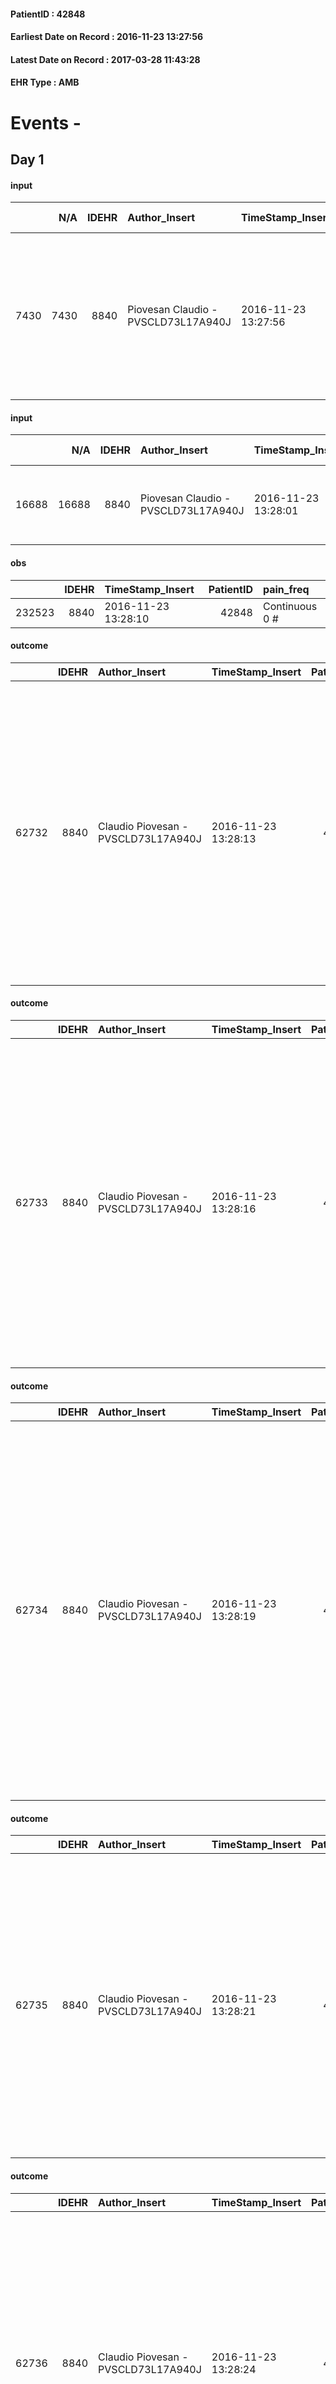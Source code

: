 
#### PatientID : 42848
#### Earliest Date on Record : 2016-11-23 13:27:56
#### Latest Date on Record : 2017-03-28 11:43:28
#### EHR Type : AMB

# Events - 

## Day 1

#### input
|      |    N/A |   IDEHR | Author_Insert                       | TimeStamp_Insert    |   IDAccess | EHRType   |   PatientID |   IDDigitalSignDocument | persone_vicine   |   Unnamed: 0_y |   IDANAMNESI_MED |   Non_Rilevabile_y | Note_Non_Rilevabile_y   | opt_consapevolezza                                      | diagnosis                                                                                                                         |
|-----:|-------:|--------:|:------------------------------------|:--------------------|-----------:|:----------|------------:|------------------------:|:-----------------|---------------:|-----------------:|-------------------:|:------------------------|:--------------------------------------------------------|:----------------------------------------------------------------------------------------------------------------------------------|
| 7430 |   7430 |    8840 | Piovesan Claudio - PVSCLD73L17A940J | 2016-11-23 13:27:56 |      54522 | AMB       |       42848 |                  561169 | N/A              |           9049 |             5482 |                  0 | NR                      | Awareness of diagnosis and prognosis overestimation # 3 | aa 74, neoplasia polmonare operata (4/2015), recidivata a livello polmonare destro (10/2015), trattata con radioterapia (1/2016). |

#### input
|       |    N/A |   IDEHR | Author_Insert                       | TimeStamp_Insert    |   IDAccess | EHRType   |   PatientID |   IDDigitalSignDocument | persone_vicine   |   Unnamed: 0_y.1 |   IDDIAGNOSI_ICD |   Non_Rilevabile_y.1 | Note_Non_Rilevabile_y.1   | I_ICD                                                               | II_ICD                                           | III_ICD                                                                            | IV_ICD                                                     | V_ICD                                       | VI_ICD               | I_Anno   | II_Anno   | III_Anno   | I_Mese   |
|------:|-------:|--------:|:------------------------------------|:--------------------|-----------:|:----------|------------:|------------------------:|:-----------------|-----------------:|-----------------:|---------------------:|:--------------------------|:--------------------------------------------------------------------|:-------------------------------------------------|:-----------------------------------------------------------------------------------|:-----------------------------------------------------------|:--------------------------------------------|:---------------------|:---------|:----------|:-----------|:---------|
| 16688 |  16688 |    8840 | Piovesan Claudio - PVSCLD73L17A940J | 2016-11-23 13:28:01 |      54522 | AMB       |       42848 |                  561170 | N/A              |             2249 |             2249 |                    0 | NR                        | 1628 - Tumori maligni di altre parti dei bronchi o dei polmoni#2068 | 1970 - Tumori maligni secondari del polmone#2148 | 1961 - Tumori maligni secondari e non specificati dei linfonodi intratoracici#2141 | 4414 - Aneurisma addominale senza menzione di rottura#3658 | 4011 - Ipertensione essenziale benigna#2333 | 7863 - Emottisi#2737 | 2015#55  | 2015#55   | 2016#56    | 04#04    |

#### obs
|        |   IDEHR | TimeStamp_Insert    |   PatientID | pain_freq      |
|-------:|--------:|:--------------------|------------:|:---------------|
| 232523 |    8840 | 2016-11-23 13:28:10 |       42848 | Continuous 0 # |

#### outcome
|       |   IDEHR | Author_Insert                       | TimeStamp_Insert    |   PatientID |   IDDigitalSignDocument |   IDPAI_VIDAS | opt_problem                                                |   opt_problem_num | opt_obiettivo                                                                                                                                                                                      |   opt_obiettivo_num | ds_note         |   opt_stato_problema_num | opt_interventi                                                                                                                                                                                                                                                                                                         |   opt_interventi_num |
|------:|--------:|:------------------------------------|:--------------------|------------:|------------------------:|--------------:|:-----------------------------------------------------------|------------------:|:---------------------------------------------------------------------------------------------------------------------------------------------------------------------------------------------------|--------------------:|:----------------|-------------------------:|:-----------------------------------------------------------------------------------------------------------------------------------------------------------------------------------------------------------------------------------------------------------------------------------------------------------------------|---------------------:|
| 62732 |    8840 | Claudio Piovesan - PVSCLD73L17A940J | 2016-11-23 13:28:13 |       42848 |                  561173 |         64879 | Impaired mobility † / limitation of physical movement # 27 |                 1 | The patient utilizzer√ † ¬ † aids designed to increase the mobilit√ † ¬ † ¬ † ¬ß by establishing priorit√ attivit√ † for † ¬ † daily and reaching the awareness of the limits of his own body # 48 |                   4 | and request oss |                        3 | PAI Implementation - Encourage the patient in setting priorit√ † ¬ † ¬ † attivit√ for daily † # 340; Aids - Request supply of articulated bed with sides # 347; Aids - Request supply of bedsore air mattress and compressor # 348 ; aids - Request supply handle bed # 349; aids - Request supply of convenient # 355 |                    4 |

#### outcome
|       |   IDEHR | Author_Insert                       | TimeStamp_Insert    |   PatientID |   IDDigitalSignDocument |   IDPAI_VIDAS | opt_problem               |   opt_problem_num | opt_obiettivo                                                                                         |   opt_obiettivo_num | opt_stato_problema   |   opt_stato_problema_num | opt_interventi                                                                                                                                                                                                                                                                                                         |   opt_interventi_num |
|------:|--------:|:------------------------------------|:--------------------|------------:|------------------------:|--------------:|:--------------------------|------------------:|:------------------------------------------------------------------------------------------------------|--------------------:|:---------------------|-------------------------:|:-----------------------------------------------------------------------------------------------------------------------------------------------------------------------------------------------------------------------------------------------------------------------------------------------------------------------|---------------------:|
| 62733 |    8840 | Claudio Piovesan - PVSCLD73L17A940J | 2016-11-23 13:28:16 |       42848 |                  561174 |         64880 | Altered sleep / wake # 31 |                 4 | The patient report † † he slept satisfactorily in terms of quality ¬ † both in terms of quantity # 62 |                   4 | Open Problem # 1     |                        1 | PAI Implementation - therapeutic upgrading # 519; PAI Implementation - properly administer the drugs as prescription # 520; PAI Implementation - To evaluate the efficacy of drug delivery # 521; Counseling - Share with caregiver therapeutic path # 523; Counseling - Share with the patient therapeutic path # 522 |                    4 |

#### outcome
|       |   IDEHR | Author_Insert                       | TimeStamp_Insert    |   PatientID |   IDDigitalSignDocument |   IDPAI_VIDAS | opt_problem                        |   opt_problem_num | opt_obiettivo                                                                                                                         |   opt_obiettivo_num | opt_stato_problema   |   opt_stato_problema_num | opt_interventi                                                                                                                                                                                                                                                                                                                                                |   opt_interventi_num |
|------:|--------:|:------------------------------------|:--------------------|------------:|------------------------:|--------------:|:-----------------------------------|------------------:|:--------------------------------------------------------------------------------------------------------------------------------------|--------------------:|:---------------------|-------------------------:|:--------------------------------------------------------------------------------------------------------------------------------------------------------------------------------------------------------------------------------------------------------------------------------------------------------------------------------------------------------------|---------------------:|
| 62734 |    8840 | Claudio Piovesan - PVSCLD73L17A940J | 2016-11-23 13:28:19 |       42848 |                  561175 |         64881 | Alteration of the oral mucosa # 32 |                 4 | The clinical picture (subjective and / or objective) of the patient will improve (eg xerostomia, mycosis, mucositis, hemorrhage) # 63 |                   4 | Open Problem # 1     |                        1 | Educational - Educate the caregiver / patient to the recognition / treatment of symptom # 536; Implementation of the PAI - Apply lubricating products for the lips and mucous membranes # 530; Implementation of the PAI - Administer the drugs correctly as prescribed # 532; Implementation of the PAI - Evaluate the efficacy of drug administration # 533 |                    4 |

#### outcome
|       |   IDEHR | Author_Insert                       | TimeStamp_Insert    |   PatientID |   IDDigitalSignDocument |   IDPAI_VIDAS | opt_problem                                                |   opt_problem_num | opt_obiettivo                                                                                                                                                                                      |   opt_obiettivo_num | ds_note           | opt_stato_problema   |   opt_stato_problema_num | opt_interventi                                                                                                                                                                                                                                                                                                         |   opt_interventi_num |
|------:|--------:|:------------------------------------|:--------------------|------------:|------------------------:|--------------:|:-----------------------------------------------------------|------------------:|:---------------------------------------------------------------------------------------------------------------------------------------------------------------------------------------------------|--------------------:|:------------------|:---------------------|-------------------------:|:-----------------------------------------------------------------------------------------------------------------------------------------------------------------------------------------------------------------------------------------------------------------------------------------------------------------------|---------------------:|
| 62735 |    8840 | Claudio Piovesan - PVSCLD73L17A940J | 2016-11-23 13:28:21 |       42848 |                  561176 |         64882 | Impaired mobility † / limitation of physical movement # 27 |                 1 | The patient utilizzer√ † ¬ † aids designed to increase the mobilit√ † ¬ † ¬ † ¬ß by establishing priorit√ attivit√ † for † ¬ † daily and reaching the awareness of the limits of his own body # 48 |                   4 | and requested oss | Open Problem # 1     |                        1 | PAI Implementation - Encourage the patient in setting priorit√ † ¬ † ¬ † attivit√ for daily † # 340; Aids - Request supply of articulated bed with sides # 347; Aids - Request supply of bedsore air mattress and compressor # 348 ; aids - Request supply handle bed # 349; aids - Request supply of convenient # 355 |                    4 |

#### outcome
|       |   IDEHR | Author_Insert                       | TimeStamp_Insert    |   PatientID |   IDDigitalSignDocument |   IDPAI_VIDAS | opt_problem                                                            |   opt_problem_num | opt_obiettivo                                               |   opt_obiettivo_num | opt_stato_problema   |   opt_stato_problema_num | opt_interventi                                                                                                                                                                                                                                                                         |   opt_interventi_num |
|------:|--------:|:------------------------------------|:--------------------|------------:|------------------------:|--------------:|:-----------------------------------------------------------------------|------------------:|:------------------------------------------------------------|--------------------:|:---------------------|-------------------------:|:---------------------------------------------------------------------------------------------------------------------------------------------------------------------------------------------------------------------------------------------------------------------------------------|---------------------:|
| 62736 |    8840 | Claudio Piovesan - PVSCLD73L17A940J | 2016-11-23 13:28:24 |       42848 |                  561177 |         64883 | Alteration of comfort associated with chronic pain and / or acute # 29 |                 2 | The patient riferir√ † ¬ † a satisfactory pain control # 56 |                   1 | Open Problem # 1     |                        1 | Implementation PAI - Administer drugs correctly according to prescription # 442; Implementation of PAI - Evaluate the effectiveness of drug administration # 443; Implementation of PAI - Therapeutic adjustment # 441; Counseling - Share with the patient the therapeutic path # 444 |                    2 |

#### care
|       |   IDEHR | Author_Insert                       | TimeStamp_Insert    |   IDAccess | EHRType   |   PatientID |   IDTERAPIE_OUTPAT_VIDAS | ds_dose   | opt_via_di_somm   | ds_ora   | dt_data_inizio      |   opt_pregressa |   opt_somm_terapia |   opt_estemporanea |   opt_termina |   opt_somm_in_pompa | opt_farmaco                          |
|------:|--------:|:------------------------------------|:--------------------|-----------:|:----------|------------:|-------------------------:|:----------|:------------------|:---------|:--------------------|----------------:|-------------------:|-------------------:|--------------:|--------------------:|:-------------------------------------|
| 67171 |    8840 | claudio piovesan - pvscld73l17a940j | 2016-11-23 13:28:27 |      54522 | amb       |       42848 |                    44788 | 1 tablet  | oral # 0 = 0      | 20 # 20  | 2016-11-23 00:00:00 |               0 |                  0 |                  0 |             0 |                   0 | pregabalin (lyrica 25 mg cps) # 1771 |

#### care
|       |   IDEHR | Author_Insert                       | TimeStamp_Insert    |   IDAccess | EHRType   |   PatientID |   IDTERAPIE_OUTPAT_VIDAS | ds_altro_farmaco     | ds_dose   | opt_via_di_somm   | ds_ora   | dt_data_inizio      | ds_note_y                                     |   opt_pregressa |   opt_somm_terapia |   opt_estemporanea |   opt_termina |   opt_somm_in_pompa | opt_farmaco              |
|------:|--------:|:------------------------------------|:--------------------|-----------:|:----------|------------:|-------------------------:|:---------------------|:----------|:------------------|:---------|:--------------------|:----------------------------------------------|----------------:|-------------------:|-------------------:|--------------:|--------------------:|:-------------------------|
| 67172 |    8840 | claudio piovesan - pvscld73l17a940j | 2016-11-23 13:28:30 |      54522 | amb       |       42848 |                    44789 | delaket 15 mg tablet | 1 tablet  | oral # 0 = 0      | 08 # 8   | 2016-11-23 00:00:00 | only if the pressure √® exceeding 140/80 mmhg |               0 |                  0 |                  0 |             0 |                   0 | other (see notes) # 2004 |

#### care
|       |   IDEHR | Author_Insert                       | TimeStamp_Insert    |   IDAccess | EHRType   |   PatientID |   IDTERAPIE_OUTPAT_VIDAS | ds_dose                  | opt_via_di_somm     | ds_ora   | dt_data_inizio      |   opt_pregressa |   opt_somm_terapia |   opt_estemporanea |   opt_termina |   opt_somm_in_pompa | opt_farmaco                                   |
|------:|--------:|:------------------------------------|:--------------------|-----------:|:----------|------------:|-------------------------:|:-------------------------|:--------------------|:---------|:--------------------|----------------:|-------------------:|-------------------:|--------------:|--------------------:|:----------------------------------------------|
| 67173 |    8840 | claudio piovesan - pvscld73l17a940j | 2016-11-23 13:28:33 |      54522 | amb       |       42848 |                    44790 | 1 patch every three days | transdermal # 4 = 4 | 13 # 13  | 2016-11-23 00:00:00 |               0 |                  0 |                  0 |             0 |                   0 | fentanyl (durogesic tts 25 mcg / hour) # 1648 |

#### care
|       |   IDEHR | Author_Insert                       | TimeStamp_Insert    |   IDAccess | EHRType   |   PatientID |   IDTERAPIE_OUTPAT_VIDAS | ds_dose   | opt_via_di_somm   | ds_ora   | dt_data_inizio      |   opt_pregressa |   opt_somm_terapia |   opt_estemporanea |   opt_termina |   opt_somm_in_pompa | opt_farmaco                                    |
|------:|--------:|:------------------------------------|:--------------------|-----------:|:----------|------------:|-------------------------:|:----------|:------------------|:---------|:--------------------|----------------:|-------------------:|-------------------:|--------------:|--------------------:|:-----------------------------------------------|
| 67174 |    8840 | claudio piovesan - pvscld73l17a940j | 2016-11-23 13:28:36 |      54522 | amb       |       42848 |                    44791 | 1 tablet  | oral # 0 = 0      | 21 # 21  | 2016-11-23 00:00:00 |               0 |                  0 |                  0 |             0 |                   0 | pramipexole (mirapexin 0-26 mg tablets) # 1781 |

#### care
|       |   IDEHR | Author_Insert                       | TimeStamp_Insert    |   IDAccess | EHRType   |   PatientID |   IDTERAPIE_OUTPAT_VIDAS | ds_dose   | opt_via_di_somm   | ds_ora          | dt_data_inizio      |   opt_pregressa |   opt_somm_terapia |   opt_estemporanea |   opt_termina |   opt_somm_in_pompa | opt_farmaco                                 |
|------:|--------:|:------------------------------------|:--------------------|-----------:|:----------|------------:|-------------------------:|:----------|:------------------|:----------------|:--------------------|----------------:|-------------------:|-------------------:|--------------:|--------------------:|:--------------------------------------------|
| 67175 |    8840 | claudio piovesan - pvscld73l17a940j | 2016-11-23 13:28:38 |      54522 | amb       |       42848 |                    44792 | 1 tablet  | oral # 0 = 0      | 08 # 8; 20 # 20 | 2016-11-23 00:00:00 |               0 |                  0 |                  0 |             0 |                   0 | carvedilol (dilatrend 25 mg tablets) # 1274 |

#### care
|       |   IDEHR | Author_Insert                       | TimeStamp_Insert    |   IDAccess | EHRType   |   PatientID |   IDTERAPIE_OUTPAT_VIDAS | ds_dose   | opt_via_di_somm   | ds_ora   | dt_data_inizio      |   opt_pregressa |   opt_somm_terapia |   opt_estemporanea |   opt_termina |   opt_somm_in_pompa | opt_farmaco                                      |
|------:|--------:|:------------------------------------|:--------------------|-----------:|:----------|------------:|-------------------------:|:----------|:------------------|:---------|:--------------------|----------------:|-------------------:|-------------------:|--------------:|--------------------:|:-------------------------------------------------|
| 67176 |    8840 | claudio piovesan - pvscld73l17a940j | 2016-11-23 13:28:41 |      54522 | amb       |       42848 |                    44793 | 1 tablet  | oral # 0 = 0      | 16 # 16  | 2016-11-23 00:00:00 |               0 |                  0 |                  0 |             0 |                   0 | levofloxacin (tavanic 500 mg tablets rev) # 1521 |

#### care
|       |   IDEHR | Author_Insert                       | TimeStamp_Insert    |   IDAccess | EHRType   |   PatientID |   IDTERAPIE_OUTPAT_VIDAS | ds_dose   | opt_via_di_somm        | ds_ora   | dt_data_inizio      | ds_note_y                       |   opt_pregressa |   opt_somm_terapia |   opt_estemporanea |   opt_termina |   opt_somm_in_pompa | opt_farmaco                              |
|------:|--------:|:------------------------------------|:--------------------|-----------:|:----------|------------:|-------------------------:|:----------|:-----------------------|:---------|:--------------------|:--------------------------------|----------------:|-------------------:|-------------------:|--------------:|--------------------:|:-----------------------------------------|
| 67177 |    8840 | claudio piovesan - pvscld73l17a940j | 2016-11-23 13:28:43 |      54522 | amb       |       42848 |                    44794 | 1 ampoule | subcutaneously # 3 = 3 | 20 # 20  | 2016-11-23 00:00:00 | discontinue if bleeding appears |               0 |                  0 |                  0 |             0 |                   0 | fraxiparine (seleparina 3,800 iu) # 1139 |

#### care
|       |   IDEHR | Author_Insert                       | TimeStamp_Insert    |   IDAccess | EHRType   |   PatientID |   IDTERAPIE_OUTPAT_VIDAS | ds_dose   | opt_via_di_somm   | ds_ora       | dt_data_inizio      |   opt_pregressa |   opt_somm_terapia |   opt_estemporanea |   opt_termina |   opt_somm_in_pompa | opt_farmaco                                    | Note_al_bisogno                                 |
|------:|--------:|:------------------------------------|:--------------------|-----------:|:----------|------------:|-------------------------:|:----------|:------------------|:-------------|:--------------------|----------------:|-------------------:|-------------------:|--------------:|--------------------:|:-----------------------------------------------|:------------------------------------------------|
| 67178 |    8840 | claudio piovesan - pvscld73l17a940j | 2016-11-23 13:28:46 |      54522 | amb       |       42848 |                    44795 | 10 drops  | oral # 0 = 0      | at need # 24 | 2016-11-23 00:00:00 |               0 |                  0 |                  0 |             0 |                   0 | haloperidol (serenase os gtt 2 mg / ml) # 1806 | if insomnia, nocturnal restlessness, repeatable |

#### care
|       |   IDEHR | Author_Insert                       | TimeStamp_Insert    |   IDAccess | EHRType   |   PatientID |   IDTERAPIE_OUTPAT_VIDAS | ds_dose   | opt_via_di_somm   | ds_ora       | dt_data_inizio      |   opt_pregressa |   opt_somm_terapia |   opt_estemporanea |   opt_termina |   opt_somm_in_pompa | opt_farmaco                                    |
|------:|--------:|:------------------------------------|:--------------------|-----------:|:----------|------------:|-------------------------:|:----------|:------------------|:-------------|:--------------------|----------------:|-------------------:|-------------------:|--------------:|--------------------:|:-----------------------------------------------|
| 67179 |    8840 | claudio piovesan - pvscld73l17a940j | 2016-11-23 13:28:49 |      54522 | amb       |       42848 |                    44796 | 1 ampoule | oral # 0 = 0      | at need # 24 | 2016-11-23 00:00:00 |               0 |                  0 |                  0 |             0 |                   0 | tranexamic acid (tranex 500 mg / ml fl) # 1158 |

#### care
|       |   IDEHR | Author_Insert                       | TimeStamp_Insert    |   IDAccess | EHRType   |   PatientID |   IDTERAPIE_OUTPAT_VIDAS | ds_dose   | opt_via_di_somm   | ds_ora          | dt_data_inizio      |   opt_pregressa |   opt_somm_terapia |   opt_estemporanea |   opt_termina |   opt_somm_in_pompa | opt_farmaco                                     |
|------:|--------:|:------------------------------------|:--------------------|-----------:|:----------|------------:|-------------------------:|:----------|:------------------|:----------------|:--------------------|----------------:|-------------------:|-------------------:|--------------:|--------------------:|:------------------------------------------------|
| 67180 |    8840 | claudio piovesan - pvscld73l17a940j | 2016-11-23 13:28:51 |      54522 | amb       |       42848 |                    44797 | 32 drops  | oral # 0 = 0      | 09 # 9; 14 # 14 | 2016-11-23 00:00:00 |               0 |                  0 |                  0 |             0 |                   0 | dexamethasone (soldesam os gtt 0-2% gtt) # 1446 |

#### care
|       |   IDEHR | Author_Insert                       | TimeStamp_Insert    |   IDAccess | EHRType   |   PatientID |   IDTERAPIE_OUTPAT_VIDAS | ds_dose             | opt_via_di_somm   | ds_ora                    | dt_data_inizio      |   opt_pregressa |   opt_somm_terapia |   opt_estemporanea |   opt_termina |   opt_somm_in_pompa | opt_farmaco                                               |
|------:|--------:|:------------------------------------|:--------------------|-----------:|:----------|------------:|-------------------------:|:--------------------|:------------------|:--------------------------|:--------------------|----------------:|-------------------:|-------------------:|--------------:|--------------------:|:----------------------------------------------------------|
| 67181 |    8840 | claudio piovesan - pvscld73l17a940j | 2016-11-23 13:28:53 |      54522 | amb       |       42848 |                    44798 | 4 ml (= 4 pipettes) | topical # 8 = 8   | 10 # 10; 15 # 15; 21 # 21 | 2016-11-23 00:00:00 |               0 |                  0 |                  0 |             0 |                   0 | nystatin (mycostatin susp 100,000 iu / ml, 100 ml) # 1038 |

#### care
|       |   IDEHR | Author_Insert                       | TimeStamp_Insert    |   IDAccess | EHRType   |   PatientID |   IDTERAPIE_OUTPAT_VIDAS | ds_dose   | opt_via_di_somm    | ds_ora       | dt_data_inizio      |   opt_pregressa |   opt_somm_terapia |   opt_estemporanea |   opt_termina |   opt_somm_in_pompa | opt_farmaco                                       | Note_al_bisogno                       |
|------:|--------:|:------------------------------------|:--------------------|-----------:|:----------|------------:|-------------------------:|:----------|:-------------------|:-------------|:--------------------|----------------:|-------------------:|-------------------:|--------------:|--------------------:|:--------------------------------------------------|:--------------------------------------|
| 67182 |    8840 | claudio piovesan - pvscld73l17a940j | 2016-11-23 13:28:56 |      54522 | amb       |       42848 |                    44799 | 1 tablet  | sublingual # 9 = 9 | at need # 24 | 2016-11-23 00:00:00 |               0 |                  0 |                  0 |             0 |                   0 | fentanyl (abstral subling 100 mcg tablets) # 1635 | if pain, repeated up to 4 times a day |

#### care
|       |   IDEHR | Author_Insert                       | TimeStamp_Insert    |   IDAccess | EHRType   |   PatientID |   IDTERAPIE_OUTPAT_VIDAS | ds_dose   | opt_via_di_somm   | ds_ora   | dt_data_inizio      |   opt_pregressa |   opt_somm_terapia |   opt_estemporanea |   opt_termina |   opt_somm_in_pompa | opt_farmaco                                 |
|------:|--------:|:------------------------------------|:--------------------|-----------:|:----------|------------:|-------------------------:|:----------|:------------------|:---------|:--------------------|----------------:|-------------------:|-------------------:|--------------:|--------------------:|:--------------------------------------------|
| 67183 |    8840 | claudio piovesan - pvscld73l17a940j | 2016-11-23 13:28:59 |      54522 | amb       |       42848 |                    44800 | 1 tablet  | oral # 0 = 0      | 08 # 8   | 2016-11-23 00:00:00 |               0 |                  0 |                  0 |             0 |                   0 | pantoprazole (20 mg pantoprazole cps) # 963 |

#### care
|       |   IDEHR | Author_Insert                       | TimeStamp_Insert    |   IDAccess | EHRType   |   PatientID |   IDTERAPIE_OUTPAT_VIDAS | ds_altro_farmaco   | ds_dose   | opt_via_di_somm   | ds_ora       | dt_data_inizio      |   opt_pregressa |   opt_somm_terapia |   opt_estemporanea |   opt_termina |   opt_somm_in_pompa | opt_farmaco              | Note_al_bisogno                  |
|------:|--------:|:------------------------------------|:--------------------|-----------:|:----------|------------:|-------------------------:|:-------------------|:----------|:------------------|:-------------|:--------------------|----------------:|-------------------:|-------------------:|--------------:|--------------------:|:-------------------------|:---------------------------------|
| 67184 |    8840 | claudio piovesan - pvscld73l17a940j | 2016-11-23 13:29:01 |      54522 | amb       |       42848 |                    44801 | levotuss drops     | 20 drops  | oral # 0 = 0      | at need # 24 | 2016-11-23 00:00:00 |               0 |                  0 |                  0 |             0 |                   0 | other (see notes) # 2004 | if cough, repeated up to 4 times |

#### obs
|        |   IDEHR | TimeStamp_Insert           |   PatientID | awareness                                               |
|-------:|--------:|:---------------------------|------------:|:--------------------------------------------------------|
| 293676 |    8840 | 2016-11-23 13:29:04.440000 |       42848 | Awareness of diagnosis and prognosis overestimation # 2 |

#### obs
|        |   IDEHR | TimeStamp_Insert           |   PatientID | opt_cooperation   | chk_ausili_presidi   | opt_care_giver   | asthenia     | dyspnoea           | motor_performance          | cognitive_state   |
|-------:|--------:|:---------------------------|------------:|:------------------|:---------------------|:-----------------|:-------------|:-------------------|:---------------------------|:------------------|
| 104823 |    8840 | 2016-11-24 11:49:13.483000 |       42848 | Collaborating # 0 | absorbency # 0       | This # 0         | Moderate # 1 | Modest efforts # 2 | ambulate independently 0 # | Polished # 2      |


## Day 2

#### obs
|       |   IDEHR | TimeStamp_Insert           |   PatientID | personal_hygiene       | urine_elimination   | mobility               | cough                    | cognitive_deficit        | active_diuresis     | asthenia     | dyspnoea        | motor_performance                                                                                  | mood              | diet     | cognitive_state          | feces_elimination      | consumption_help   |
|------:|--------:|:---------------------------|------------:|:-----------------------|:--------------------|:-----------------------|:-------------------------|:-------------------------|:--------------------|:-------------|:----------------|:---------------------------------------------------------------------------------------------------|:------------------|:---------|:-------------------------|:-----------------------|:-------------------|
| 57492 |    8840 | 2016-11-24 13:51:45.610000 |       42848 | With help and aids # 3 | With help # 2       | With help and aids # 3 | effective production # 1 | cognitive impairment 0 # | active diuresis # 0 | Moderate # 1 | mild strain # 1 | 30% - Patient with directions to the hospital or home hospitalization, intensive home support # 03 | helplessness # 10 | Soft # 1 | confused - sometimes # 0 | With help and aids # 3 | help with # 2      |

#### obs
|        |   IDEHR | TimeStamp_Insert    |   PatientID | pain_freq      |
|-------:|--------:|:--------------------|------------:|:---------------|
| 232688 |    8840 | 2016-11-24 13:51:48 |       42848 | Continuous 0 # |


## Day 3

#### care
|       |   IDEHR | Author_Insert                   | TimeStamp_Insert    | EHRType   |   PatientID |   IDGESTIONE_AUSILI |   opt_annulla_consegna | dt_Ric_consegna     | opt_ausilio                    |
|------:|--------:|:--------------------------------|:--------------------|:----------|------------:|--------------------:|-----------------------:|:--------------------|:-------------------------------|
| 14786 |    8838 | chiara sassi - ssschr75p41l872t | 2016-11-25 15:38:22 | amb       |       42848 |               14707 |                      0 | 2016-11-25 00:00:00 | folding wheelchair outdoor # 3 |

#### obs
|        |   IDEHR | TimeStamp_Insert    |   PatientID | pain_freq      | pain_relief   |
|-------:|--------:|:--------------------|------------:|:---------------|:--------------|
| 232844 |    8840 | 2016-11-25 16:00:31 |       42848 | Continuous 0 # | 70% # 7       |

#### outcome
|       |   IDEHR | Author_Insert                       | TimeStamp_Insert    |   PatientID |   IDDigitalSignDocument |   IDPAI_VIDAS | opt_problem                                                            |   opt_problem_num | opt_obiettivo                                               |   opt_obiettivo_num | opt_stato_problema   |   opt_stato_problema_num | opt_interventi                                                                                                                                                                                                                                                                         |   opt_interventi_num |
|------:|--------:|:------------------------------------|:--------------------|------------:|------------------------:|--------------:|:-----------------------------------------------------------------------|------------------:|:------------------------------------------------------------|--------------------:|:---------------------|-------------------------:|:---------------------------------------------------------------------------------------------------------------------------------------------------------------------------------------------------------------------------------------------------------------------------------------|---------------------:|
| 63181 |    8840 | Claudio Piovesan - PVSCLD73L17A940J | 2016-11-25 16:00:35 |       42848 |                  563674 |         65328 | Alteration of comfort associated with chronic pain and / or acute # 29 |                 2 | The patient riferir√ † ¬ † a satisfactory pain control # 56 |                   1 | Open Problem # 1     |                        1 | Implementation PAI - Administer drugs correctly according to prescription # 442; Implementation of PAI - Evaluate the effectiveness of drug administration # 443; Implementation of PAI - Therapeutic adjustment # 441; Counseling - Share with the patient the therapeutic path # 444 |                    4 |

#### outcome
|       |   IDEHR | Author_Insert                       | TimeStamp_Insert    |   PatientID |   IDDigitalSignDocument |   IDPAI_VIDAS | opt_problem                                                |   opt_problem_num | opt_obiettivo                                                                                                                                                                                      |   opt_obiettivo_num | ds_note           | opt_stato_problema   |   opt_stato_problema_num | opt_interventi                                                                                                                                                                                                                                                                                                         |   opt_interventi_num |
|------:|--------:|:------------------------------------|:--------------------|------------:|------------------------:|--------------:|:-----------------------------------------------------------|------------------:|:---------------------------------------------------------------------------------------------------------------------------------------------------------------------------------------------------|--------------------:|:------------------|:---------------------|-------------------------:|:-----------------------------------------------------------------------------------------------------------------------------------------------------------------------------------------------------------------------------------------------------------------------------------------------------------------------|---------------------:|
| 63182 |    8840 | Claudio Piovesan - PVSCLD73L17A940J | 2016-11-25 16:00:38 |       42848 |                  563675 |         65329 | Impaired mobility † / limitation of physical movement # 27 |                 1 | The patient utilizzer√ † ¬ † aids designed to increase the mobilit√ † ¬ † ¬ † ¬ß by establishing priorit√ attivit√ † for † ¬ † daily and reaching the awareness of the limits of his own body # 48 |                   4 | and requested oss | closed Problem # 2   |                        2 | PAI Implementation - Encourage the patient in setting priorit√ † ¬ † ¬ † attivit√ for daily † # 340; Aids - Request supply of articulated bed with sides # 347; Aids - Request supply of bedsore air mattress and compressor # 348 ; aids - Request supply handle bed # 349; aids - Request supply of convenient # 355 |                    4 |

#### outcome
|       |   IDEHR | Author_Insert                       | TimeStamp_Insert    |   PatientID |   IDDigitalSignDocument |   IDPAI_VIDAS | opt_problem                        |   opt_problem_num | opt_obiettivo                                                                                                                         |   opt_obiettivo_num | opt_stato_problema   |   opt_stato_problema_num | opt_interventi                                                                                                                                                                                                                                                                                                                                                |   opt_interventi_num |
|------:|--------:|:------------------------------------|:--------------------|------------:|------------------------:|--------------:|:-----------------------------------|------------------:|:--------------------------------------------------------------------------------------------------------------------------------------|--------------------:|:---------------------|-------------------------:|:--------------------------------------------------------------------------------------------------------------------------------------------------------------------------------------------------------------------------------------------------------------------------------------------------------------------------------------------------------------|---------------------:|
| 63183 |    8840 | Claudio Piovesan - PVSCLD73L17A940J | 2016-11-25 16:00:42 |       42848 |                  563677 |         65330 | Alteration of the oral mucosa # 32 |                 4 | The clinical picture (subjective and / or objective) of the patient will improve (eg xerostomia, mycosis, mucositis, hemorrhage) # 63 |                   4 | Open Problem # 1     |                        1 | Educational - Educate the caregiver / patient to the recognition / treatment of symptom # 536; Implementation of the PAI - Apply lubricating products for the lips and mucous membranes # 530; Implementation of the PAI - Administer the drugs correctly as prescribed # 532; Implementation of the PAI - Evaluate the efficacy of drug administration # 533 |                    4 |

#### outcome
|       |   IDEHR | Author_Insert                       | TimeStamp_Insert    |   PatientID |   IDDigitalSignDocument |   IDPAI_VIDAS | opt_problem               |   opt_problem_num | opt_obiettivo                                                                                         |   opt_obiettivo_num | opt_stato_problema   |   opt_stato_problema_num | opt_interventi                                                                                                                                                                                                                                                                                                         |   opt_interventi_num |
|------:|--------:|:------------------------------------|:--------------------|------------:|------------------------:|--------------:|:--------------------------|------------------:|:------------------------------------------------------------------------------------------------------|--------------------:|:---------------------|-------------------------:|:-----------------------------------------------------------------------------------------------------------------------------------------------------------------------------------------------------------------------------------------------------------------------------------------------------------------------|---------------------:|
| 63184 |    8840 | Claudio Piovesan - PVSCLD73L17A940J | 2016-11-25 16:00:45 |       42848 |                  563678 |         65331 | Altered sleep / wake # 31 |                 4 | The patient report † † he slept satisfactorily in terms of quality ¬ † both in terms of quantity # 62 |                   4 | Open Problem # 1     |                        1 | PAI Implementation - therapeutic upgrading # 519; PAI Implementation - properly administer the drugs as prescription # 520; PAI Implementation - To evaluate the efficacy of drug delivery # 521; Counseling - Share with caregiver therapeutic path # 523; Counseling - Share with the patient therapeutic path # 522 |                    4 |

#### care
|       |   IDEHR | Author_Insert                       | TimeStamp_Insert    |   IDAccess | EHRType   |   PatientID |   IDTERAPIE_OUTPAT_VIDAS | ds_altro_farmaco     | ds_dose   | opt_via_di_somm   | ds_ora   | dt_data_inizio      | ds_note_y                                     |   opt_pregressa |   opt_somm_terapia |   opt_estemporanea |   opt_termina |   opt_somm_in_pompa | opt_farmaco              |
|------:|--------:|:------------------------------------|:--------------------|-----------:|:----------|------------:|-------------------------:|:---------------------|:----------|:------------------|:---------|:--------------------|:----------------------------------------------|----------------:|-------------------:|-------------------:|--------------:|--------------------:|:-------------------------|
| 67404 |    8840 | claudio piovesan - pvscld73l17a940j | 2016-11-25 16:00:48 |      54817 | amb       |       42848 |                    45021 | delaket 15 mg tablet | 1 tablet  | oral # 0 = 0      | 08 # 8   | 2016-11-23 00:00:00 | only if the pressure √® exceeding 150/90 mmhg |               0 |                  0 |                  0 |             0 |                   0 | other (see notes) # 2004 |

#### care
|       |   IDEHR | Author_Insert                       | TimeStamp_Insert    |   IDAccess | EHRType   |   PatientID |   IDTERAPIE_OUTPAT_VIDAS | ds_dose   | opt_via_di_somm        | ds_ora   | dt_data_inizio      | ds_note_y                       |   opt_pregressa |   opt_somm_terapia |   opt_estemporanea |   opt_termina |   opt_somm_in_pompa | opt_farmaco                              |
|------:|--------:|:------------------------------------|:--------------------|-----------:|:----------|------------:|-------------------------:|:----------|:-----------------------|:---------|:--------------------|:--------------------------------|----------------:|-------------------:|-------------------:|--------------:|--------------------:|:-----------------------------------------|
| 67405 |    8840 | claudio piovesan - pvscld73l17a940j | 2016-11-25 16:00:52 |      54817 | amb       |       42848 |                    45022 | 1 ampoule | subcutaneously # 3 = 3 | 20 # 20  | 2016-11-23 00:00:00 | discontinue if bleeding appears |               0 |                  0 |                  0 |             1 |                   0 | fraxiparine (seleparina 3,800 iu) # 1139 |

#### care
|       |   IDEHR | Author_Insert                       | TimeStamp_Insert    |   IDAccess | EHRType   |   PatientID |   IDTERAPIE_OUTPAT_VIDAS | ds_dose   | opt_via_di_somm   | ds_ora       | dt_data_inizio      | ds_note_y                      |   opt_pregressa |   opt_somm_terapia |   opt_estemporanea |   opt_termina |   opt_somm_in_pompa | opt_farmaco                                    |
|------:|--------:|:------------------------------------|:--------------------|-----------:|:----------|------------:|-------------------------:|:----------|:------------------|:-------------|:--------------------|:-------------------------------|----------------:|-------------------:|-------------------:|--------------:|--------------------:|:-----------------------------------------------|
| 67406 |    8840 | claudio piovesan - pvscld73l17a940j | 2016-11-25 16:00:55 |      54817 | amb       |       42848 |                    45023 | 1 ampoule | oral # 0 = 0      | at need # 24 | 2016-11-23 00:00:00 | a maximum of six vials per day |               0 |                  0 |                  0 |             0 |                   0 | tranexamic acid (tranex 500 mg / ml fl) # 1158 |

#### care
|       |   IDEHR | Author_Insert                       | TimeStamp_Insert    |   IDAccess | EHRType   |   PatientID |   IDTERAPIE_OUTPAT_VIDAS | ds_dose   | opt_via_di_somm   | ds_ora                | dt_data_inizio      |   opt_pregressa |   opt_somm_terapia |   opt_estemporanea |   opt_termina |   opt_somm_in_pompa | opt_farmaco                                    | Note_al_bisogno                                 |
|------:|--------:|:------------------------------------|:--------------------|-----------:|:----------|------------:|-------------------------:|:----------|:------------------|:----------------------|:--------------------|----------------:|-------------------:|-------------------:|--------------:|--------------------:|:-----------------------------------------------|:------------------------------------------------|
| 67407 |    8840 | claudio piovesan - pvscld73l17a940j | 2016-11-25 16:00:59 |      54817 | amb       |       42848 |                    45024 | 10 drops  | oral # 0 = 0      | at need # 24; 22 # 22 | 2016-11-23 00:00:00 |               0 |                  0 |                  0 |             0 |                   0 | haloperidol (serenase os gtt 2 mg / ml) # 1806 | if insomnia, nocturnal restlessness, repeatable |


## Day 5

#### obs
|        |   IDEHR | TimeStamp_Insert           |   PatientID | opt_cooperation   | chk_ausili_presidi   | opt_care_giver   | asthenia     | dyspnoea        | motor_performance          | cognitive_state          |
|-------:|--------:|:---------------------------|------------:|:------------------|:---------------------|:-----------------|:-------------|:----------------|:---------------------------|:-------------------------|
| 105009 |    8840 | 2016-11-28 09:31:58.680000 |       42848 | Collaborating # 0 | absorbency # 0       | This # 0         | Moderate # 1 | mild strain # 1 | ambulate independently 0 # | confused - sometimes # 0 |

#### obs
|        |   IDEHR | TimeStamp_Insert    |   PatientID |
|-------:|--------:|:--------------------|------------:|
| 154112 |    8840 | 2016-11-28 09:32:02 |       42848 |


## Day 6

#### obs
|       |   IDEHR | TimeStamp_Insert           |   PatientID | opt_hypotrophy   | chk_eloquence     | asthenia     | dyspnoea                      | body_temp    | agitation_behavior_freq   | cognitive_state       |
|------:|--------:|:---------------------------|------------:|:-----------------|:------------------|:-------------|:------------------------------|:-------------|:--------------------------|:----------------------|
| 15138 |    8840 | 2016-11-28 16:18:33.583000 |       42848 | Hypotrophy # 0   | fluent speech # 0 | Moderate # 2 | applicant moderate effort # 7 | Apyrexia # 0 | quiet # 0                 | confused at times 0 # |

#### obs
|        |   IDEHR | TimeStamp_Insert    |   PatientID | pain_freq      | pain_relief   |
|-------:|--------:|:--------------------|------------:|:---------------|:--------------|
| 233093 |    8840 | 2016-11-28 16:18:37 |       42848 | Occasional # 4 | 90% # 9       |

#### outcome
|       |   IDEHR | Author_Insert                       | TimeStamp_Insert    |   PatientID |   IDDigitalSignDocument |   IDPAI_VIDAS | opt_problem                                                            |   opt_problem_num | opt_obiettivo                                               |   opt_obiettivo_num | opt_stato_problema   |   opt_stato_problema_num | opt_interventi                                                                                                                                                                                                                                                                         |   opt_interventi_num |
|------:|--------:|:------------------------------------|:--------------------|------------:|------------------------:|--------------:|:-----------------------------------------------------------------------|------------------:|:------------------------------------------------------------|--------------------:|:---------------------|-------------------------:|:---------------------------------------------------------------------------------------------------------------------------------------------------------------------------------------------------------------------------------------------------------------------------------------|---------------------:|
| 63512 |    8840 | Claudio Piovesan - PVSCLD73L17A940J | 2016-11-28 16:18:40 |       42848 |                  565881 |         65661 | Alteration of comfort associated with chronic pain and / or acute # 29 |                 2 | The patient riferir√ † ¬ † a satisfactory pain control # 56 |                   1 | Open Problem # 1     |                        1 | Implementation PAI - Administer drugs correctly according to prescription # 442; Implementation of PAI - Evaluate the effectiveness of drug administration # 443; Implementation of PAI - Therapeutic adjustment # 441; Counseling - Share with the patient the therapeutic path # 444 |                    4 |

#### outcome
|       |   IDEHR | Author_Insert                       | TimeStamp_Insert    |   PatientID |   IDDigitalSignDocument |   IDPAI_VIDAS | opt_problem                        |   opt_problem_num | opt_obiettivo                                                                                                                         |   opt_obiettivo_num | ds_note       | opt_stato_problema   |   opt_stato_problema_num | opt_interventi                                                                                                                                                                                                                                                                                                                                                |   opt_interventi_num |
|------:|--------:|:------------------------------------|:--------------------|------------:|------------------------:|--------------:|:-----------------------------------|------------------:|:--------------------------------------------------------------------------------------------------------------------------------------|--------------------:|:--------------|:---------------------|-------------------------:|:--------------------------------------------------------------------------------------------------------------------------------------------------------------------------------------------------------------------------------------------------------------------------------------------------------------------------------------------------------------|---------------------:|
| 63513 |    8840 | Claudio Piovesan - PVSCLD73L17A940J | 2016-11-28 16:18:44 |       42848 |                  565882 |         65662 | Alteration of the oral mucosa # 32 |                 4 | The clinical picture (subjective and / or objective) of the patient will improve (eg xerostomia, mycosis, mucositis, hemorrhage) # 63 |                   4 | in monitoring | Open Problem # 1     |                        1 | Educational - Educate the caregiver / patient to the recognition / treatment of symptom # 536; Implementation of the PAI - Apply lubricating products for the lips and mucous membranes # 530; Implementation of the PAI - Administer the drugs correctly as prescribed # 532; Implementation of the PAI - Evaluate the efficacy of drug administration # 533 |                    4 |

#### outcome
|       |   IDEHR | Author_Insert                       | TimeStamp_Insert    |   PatientID |   IDDigitalSignDocument |   IDPAI_VIDAS | opt_problem               |   opt_problem_num | opt_obiettivo                                                                                         |   opt_obiettivo_num | ds_note          | opt_stato_problema   |   opt_stato_problema_num | opt_interventi                                                                                                                                                                                                                                                                                                         |   opt_interventi_num |
|------:|--------:|:------------------------------------|:--------------------|------------:|------------------------:|--------------:|:--------------------------|------------------:|:------------------------------------------------------------------------------------------------------|--------------------:|:-----------------|:---------------------|-------------------------:|:-----------------------------------------------------------------------------------------------------------------------------------------------------------------------------------------------------------------------------------------------------------------------------------------------------------------------|---------------------:|
| 63514 |    8840 | Claudio Piovesan - PVSCLD73L17A940J | 2016-11-28 16:18:49 |       42848 |                  565883 |         65663 | Altered sleep / wake # 31 |                 4 | The patient report † † he slept satisfactorily in terms of quality ¬ † both in terms of quantity # 62 |                   4 | pi√π nights rest | Open Problem # 1     |                        1 | PAI Implementation - therapeutic upgrading # 519; PAI Implementation - properly administer the drugs as prescription # 520; PAI Implementation - To evaluate the efficacy of drug delivery # 521; Counseling - Share with caregiver therapeutic path # 523; Counseling - Share with the patient therapeutic path # 522 |                    4 |

#### care
|       |   IDEHR | Author_Insert                       | TimeStamp_Insert    |   IDAccess | EHRType   |   PatientID |   IDTERAPIE_OUTPAT_VIDAS | ds_dose             | opt_via_di_somm   | ds_ora   | dt_data_inizio      |   opt_pregressa |   opt_somm_terapia |   opt_estemporanea |   opt_termina |   opt_somm_in_pompa | opt_farmaco                          |
|------:|--------:|:------------------------------------|:--------------------|-----------:|:----------|------------:|-------------------------:|:--------------------|:------------------|:---------|:--------------------|----------------:|-------------------:|-------------------:|--------------:|--------------------:|:-------------------------------------|
| 67622 |    8840 | claudio piovesan - pvscld73l17a940j | 2016-11-28 16:18:51 |      55035 | amb       |       42848 |                    45239 | 2 tablets (= 50 mg) | oral # 0 = 0      | 20 # 20  | 2016-11-23 00:00:00 |               0 |                  0 |                  0 |             0 |                   0 | pregabalin (lyrica 25 mg cps) # 1771 |

#### care
|       |   IDEHR | Author_Insert                   | TimeStamp_Insert    | EHRType   |   PatientID |   IDGESTIONE_AUSILI |   opt_annulla_consegna | ds_note_x   | dt_Ric_consegna     | opt_ausilio                    |
|------:|--------:|:--------------------------------|:--------------------|:----------|------------:|--------------------:|-----------------------:|:------------|:--------------------|:-------------------------------|
| 14851 |    8838 | chiara sassi - ssschr75p41l872t | 2016-11-28 16:44:06 | amb       |       42848 |               14774 |                      0 | urgent      | 2016-11-28 00:00:00 | folding wheelchair outdoor # 3 |

#### care
|       |   IDEHR | Author_Insert                   | TimeStamp_Insert    | EHRType   |   PatientID |   IDGESTIONE_AUSILI |   ds_ncons |   opt_annulla_consegna | ds_note_x   | dt_Ric_consegna     | dt_ric_cons_forn    | dt_ric_ritiro       | opt_ausilio            |
|------:|--------:|:--------------------------------|:--------------------|:----------|------------:|--------------------:|-----------:|-----------------------:|:------------|:--------------------|:--------------------|:--------------------|:-----------------------|
| 14852 |    8838 | chiara sassi - ssschr75p41l872t | 2016-11-28 16:44:24 | amb       |       42848 |               14775 |      29161 |                      0 | urgent      | 2016-11-23 00:00:00 | 2016-11-23 00:00:00 | 2016-11-28 00:00:00 | comfortable chair # 21 |

#### care
|       |   IDEHR | Author_Insert                           | TimeStamp_Insert    | EHRType   |   PatientID |   IDGESTIONE_AUSILI |   ds_ncons |   ds_nritiro |   opt_annulla_consegna | ds_note_x   | dt_Ric_consegna     | dt_ric_cons_forn    | dt_ric_ritiro       | dt_ric_ritiro_forn   | opt_ausilio            |
|------:|--------:|:----------------------------------------|:--------------------|:----------|------------:|--------------------:|-----------:|-------------:|-----------------------:|:------------|:--------------------|:--------------------|:--------------------|:---------------------|:-----------------------|
| 14855 |    8838 | martinoli massimo l. - mrtmsm69t31f205t | 2016-11-29 10:06:38 | amb       |       42848 |               14778 |      29161 |        29203 |                      0 | urgent      | 2016-11-23 00:00:00 | 2016-11-23 00:00:00 | 2016-11-28 00:00:00 | 2016-11-29 00:00:00  | comfortable chair # 21 |

#### care
|       |   IDEHR | Author_Insert                           | TimeStamp_Insert    | EHRType   |   PatientID |   IDGESTIONE_AUSILI |   ds_ncons |   opt_annulla_consegna | ds_note_x   | dt_Ric_consegna     | dt_ric_cons_forn    | opt_ausilio                    |
|------:|--------:|:----------------------------------------|:--------------------|:----------|------------:|--------------------:|-----------:|-----------------------:|:------------|:--------------------|:--------------------|:-------------------------------|
| 14856 |    8838 | martinoli massimo l. - mrtmsm69t31f205t | 2016-11-29 10:13:08 | amb       |       42848 |               14779 |      29204 |                      0 | urgent      | 2016-11-28 00:00:00 | 2016-11-29 00:00:00 | folding wheelchair outdoor # 3 |

#### obs
|        |   IDEHR | TimeStamp_Insert    |   PatientID | pain_freq      | pain_relief   |
|-------:|--------:|:--------------------|------------:|:---------------|:--------------|
| 233178 |    8840 | 2016-11-29 11:08:58 |       42848 | Occasional # 4 | 90% # 9       |


## Day 7

#### obs
|        |   IDEHR | TimeStamp_Insert           |   PatientID | opt_cooperation   | chk_ausili_presidi   | opt_care_giver   | asthenia     | dyspnoea        | motor_performance          | cognitive_state          |
|-------:|--------:|:---------------------------|------------:|:------------------|:---------------------|:-----------------|:-------------|:----------------|:---------------------------|:-------------------------|
| 105118 |    8840 | 2016-11-30 11:29:52.990000 |       42848 | Collaborating # 0 | absorbency # 0       | This # 0         | Moderate # 1 | mild strain # 1 | ambulate independently 0 # | confused - sometimes # 0 |

#### obs
|        |   IDEHR | TimeStamp_Insert    |   PatientID |
|-------:|--------:|:--------------------|------------:|
| 154205 |    8840 | 2016-11-30 11:29:55 |       42848 |


## Day 8

#### obs
|        |   IDEHR | TimeStamp_Insert    |   PatientID | pain_freq      | pain_relief              |
|-------:|--------:|:--------------------|------------:|:---------------|:-------------------------|
| 233466 |    8840 | 2016-12-01 12:17:29 |       42848 | Occasional # 4 | 100% - Total Relief # 10 |

#### outcome
|       |   IDEHR | Author_Insert                       | TimeStamp_Insert    |   PatientID |   IDDigitalSignDocument |   IDPAI_VIDAS | opt_problem                        |   opt_problem_num | opt_obiettivo                                                                                                                         |   opt_obiettivo_num | ds_note       | opt_stato_problema   |   opt_stato_problema_num | opt_interventi                                                                                                                                                                                                                                                                                                                                                |   opt_interventi_num |
|------:|--------:|:------------------------------------|:--------------------|------------:|------------------------:|--------------:|:-----------------------------------|------------------:|:--------------------------------------------------------------------------------------------------------------------------------------|--------------------:|:--------------|:---------------------|-------------------------:|:--------------------------------------------------------------------------------------------------------------------------------------------------------------------------------------------------------------------------------------------------------------------------------------------------------------------------------------------------------------|---------------------:|
| 63958 |    8840 | Claudio Piovesan - PVSCLD73L17A940J | 2016-12-01 12:17:32 |       42848 |                  568563 |         66108 | Alteration of the oral mucosa # 32 |                 4 | The clinical picture (subjective and / or objective) of the patient will improve (eg xerostomia, mycosis, mucositis, hemorrhage) # 63 |                   4 | in monitoring | Open Problem # 1     |                        1 | Educational - Educate the caregiver / patient to the recognition / treatment of symptom # 536; Implementation of the PAI - Apply lubricating products for the lips and mucous membranes # 530; Implementation of the PAI - Administer the drugs correctly as prescribed # 532; Implementation of the PAI - Evaluate the efficacy of drug administration # 533 |                    4 |

#### outcome
|       |   IDEHR | Author_Insert                       | TimeStamp_Insert    |   PatientID |   IDDigitalSignDocument |   IDPAI_VIDAS | opt_problem                                                            |   opt_problem_num | opt_obiettivo                                               |   opt_obiettivo_num | opt_stato_problema   |   opt_stato_problema_num | opt_interventi                                                                                                                                                                                                                                                                         |   opt_interventi_num |
|------:|--------:|:------------------------------------|:--------------------|------------:|------------------------:|--------------:|:-----------------------------------------------------------------------|------------------:|:------------------------------------------------------------|--------------------:|:---------------------|-------------------------:|:---------------------------------------------------------------------------------------------------------------------------------------------------------------------------------------------------------------------------------------------------------------------------------------|---------------------:|
| 63959 |    8840 | Claudio Piovesan - PVSCLD73L17A940J | 2016-12-01 12:17:36 |       42848 |                  568564 |         66109 | Alteration of comfort associated with chronic pain and / or acute # 29 |                 2 | The patient riferir√ † ¬ † a satisfactory pain control # 56 |                   1 | Open Problem # 1     |                        1 | Implementation PAI - Administer drugs correctly according to prescription # 442; Implementation of PAI - Evaluate the effectiveness of drug administration # 443; Implementation of PAI - Therapeutic adjustment # 441; Counseling - Share with the patient the therapeutic path # 444 |                    4 |

#### outcome
|       |   IDEHR | Author_Insert                       | TimeStamp_Insert    |   PatientID |   IDDigitalSignDocument |   IDPAI_VIDAS | opt_problem               |   opt_problem_num | opt_obiettivo                                                                                         |   opt_obiettivo_num | ds_note          | opt_stato_problema   |   opt_stato_problema_num | opt_interventi                                                                                                                                                                                                                                                                                                         |   opt_interventi_num |
|------:|--------:|:------------------------------------|:--------------------|------------:|------------------------:|--------------:|:--------------------------|------------------:|:------------------------------------------------------------------------------------------------------|--------------------:|:-----------------|:---------------------|-------------------------:|:-----------------------------------------------------------------------------------------------------------------------------------------------------------------------------------------------------------------------------------------------------------------------------------------------------------------------|---------------------:|
| 63960 |    8840 | Claudio Piovesan - PVSCLD73L17A940J | 2016-12-01 12:17:39 |       42848 |                  568565 |         66110 | Altered sleep / wake # 31 |                 4 | The patient report † † he slept satisfactorily in terms of quality ¬ † both in terms of quantity # 62 |                   4 | pi√π nights rest | Open Problem # 1     |                        1 | PAI Implementation - therapeutic upgrading # 519; PAI Implementation - properly administer the drugs as prescription # 520; PAI Implementation - To evaluate the efficacy of drug delivery # 521; Counseling - Share with caregiver therapeutic path # 523; Counseling - Share with the patient therapeutic path # 522 |                    4 |

#### care
|       |   IDEHR | Author_Insert                       | TimeStamp_Insert    |   IDAccess | EHRType   |   PatientID |   IDTERAPIE_OUTPAT_VIDAS | ds_altro_farmaco   | ds_dose   | opt_via_di_somm   | ds_ora       | dt_data_inizio      |   opt_pregressa |   opt_somm_terapia |   opt_estemporanea |   opt_termina |   opt_somm_in_pompa | opt_farmaco              | Note_al_bisogno                  |
|------:|--------:|:------------------------------------|:--------------------|-----------:|:----------|------------:|-------------------------:|:-------------------|:----------|:------------------|:-------------|:--------------------|----------------:|-------------------:|-------------------:|--------------:|--------------------:|:-------------------------|:---------------------------------|
| 67944 |    8840 | claudio piovesan - pvscld73l17a940j | 2016-12-01 12:17:42 |      55352 | amb       |       42848 |                    45561 | levotuss drops     | 20 drops  | oral # 0 = 0      | at need # 24 | 2016-11-23 00:00:00 |               0 |                  0 |                  0 |             1 |                   0 | other (see notes) # 2004 | if cough, repeated up to 4 times |

#### care
|       |   IDEHR | Author_Insert                       | TimeStamp_Insert    |   IDAccess | EHRType   |   PatientID |   IDTERAPIE_OUTPAT_VIDAS | ds_dose   | opt_via_di_somm   | ds_ora   | dt_data_inizio      |   opt_pregressa |   opt_somm_terapia |   opt_estemporanea |   opt_termina |   opt_somm_in_pompa | opt_farmaco                                      |
|------:|--------:|:------------------------------------|:--------------------|-----------:|:----------|------------:|-------------------------:|:----------|:------------------|:---------|:--------------------|----------------:|-------------------:|-------------------:|--------------:|--------------------:|:-------------------------------------------------|
| 67945 |    8840 | claudio piovesan - pvscld73l17a940j | 2016-12-01 12:17:45 |      55352 | amb       |       42848 |                    45562 | 1 tablet  | oral # 0 = 0      | 16 # 16  | 2016-11-23 00:00:00 |               0 |                  0 |                  0 |             1 |                   0 | levofloxacin (tavanic 500 mg tablets rev) # 1521 |

#### care
|       |   IDEHR | Author_Insert                       | TimeStamp_Insert    |   IDAccess | EHRType   |   PatientID |   IDTERAPIE_OUTPAT_VIDAS | ds_dose   | opt_via_di_somm   | ds_ora                        | dt_data_inizio      |   opt_pregressa |   opt_somm_terapia |   opt_estemporanea |   opt_termina |   opt_somm_in_pompa | opt_farmaco                                                                       | Note_al_bisogno                  |
|------:|--------:|:------------------------------------|:--------------------|-----------:|:----------|------------:|-------------------------:|:----------|:------------------|:------------------------------|:--------------------|----------------:|-------------------:|-------------------:|--------------:|--------------------:|:----------------------------------------------------------------------------------|:---------------------------------|
| 67946 |    8840 | claudio piovesan - pvscld73l17a940j | 2016-12-01 12:17:49 |      55352 | amb       |       42848 |                    45563 | 25 drops  | oral # 0 = 0      | 08 # 8; 20 # 20; # 24 in need | 2016-12-01 00:00:00 |               0 |                  0 |                  0 |             0 |                   0 | pentetrazole / dihydrocodeine rodanato (cardiazol paracodina os gtt 10 ml) # 1960 | if coughing, up to 4 times a day |

#### care
|       |   IDEHR | Author_Insert                       | TimeStamp_Insert    |   IDAccess | EHRType   |   PatientID |   IDTERAPIE_OUTPAT_VIDAS | ds_dose             | opt_via_di_somm   | ds_ora                    | dt_data_inizio      |   opt_pregressa |   opt_somm_terapia |   opt_estemporanea |   opt_termina |   opt_somm_in_pompa | opt_farmaco                                               |
|------:|--------:|:------------------------------------|:--------------------|-----------:|:----------|------------:|-------------------------:|:--------------------|:------------------|:--------------------------|:--------------------|----------------:|-------------------:|-------------------:|--------------:|--------------------:|:----------------------------------------------------------|
| 67947 |    8840 | claudio piovesan - pvscld73l17a940j | 2016-12-01 12:17:52 |      55352 | amb       |       42848 |                    45564 | 4 ml (= 4 pipettes) | topical # 8 = 8   | 10 # 10; 15 # 15; 21 # 21 | 2016-11-23 00:00:00 |               0 |                  0 |                  0 |             1 |                   0 | nystatin (mycostatin susp 100,000 iu / ml, 100 ml) # 1038 |


## Day 9

#### obs
|        |   IDEHR | TimeStamp_Insert           |   PatientID | opt_cooperation   | chk_ausili_presidi   | opt_care_giver   | asthenia     | dyspnoea        | motor_performance          | cognitive_state          |
|-------:|--------:|:---------------------------|------------:|:------------------|:---------------------|:-----------------|:-------------|:----------------|:---------------------------|:-------------------------|
| 105208 |    8840 | 2016-12-02 10:39:49.650000 |       42848 | Collaborating # 0 | absorbency # 0       | This # 0         | Moderate # 1 | mild strain # 1 | ambulate independently 0 # | confused - sometimes # 0 |


## Day 12

#### obs
|        |   IDEHR | TimeStamp_Insert           |   PatientID | opt_cooperation   | chk_ausili_presidi   | opt_care_giver   | asthenia     | dyspnoea        | motor_performance                                | cognitive_state          |
|-------:|--------:|:---------------------------|------------:|:------------------|:---------------------|:-----------------|:-------------|:----------------|:-------------------------------------------------|:-------------------------|
| 105385 |    8840 | 2016-12-05 10:21:21.060000 |       42848 | Collaborating # 0 | absorbency # 0       | This # 0         | Moderate # 1 | mild strain # 1 | only ambulate with aid or use the wheelchair # 2 | confused - sometimes # 0 |

#### obs
|        |   IDEHR | TimeStamp_Insert    |   PatientID |
|-------:|--------:|:--------------------|------------:|
| 154442 |    8840 | 2016-12-05 10:21:23 |       42848 |

#### obs
|        |   IDEHR | TimeStamp_Insert    |   PatientID |
|-------:|--------:|:--------------------|------------:|
| 154443 |    8840 | 2016-12-05 10:21:26 |       42848 |


## Day 13

#### obs
|        |   IDEHR | TimeStamp_Insert    |   PatientID | pain_freq      | pain_relief              |
|-------:|--------:|:--------------------|------------:|:---------------|:-------------------------|
| 234010 |    8840 | 2016-12-05 16:22:40 |       42848 | Occasional # 4 | 100% - Total Relief # 10 |

#### outcome
|       |   IDEHR | Author_Insert                       | TimeStamp_Insert    |   PatientID |   IDDigitalSignDocument |   IDPAI_VIDAS | opt_problem                                            |   opt_problem_num | opt_obiettivo                                                                                              |   opt_obiettivo_num | opt_stato_problema   |   opt_stato_problema_num | opt_interventi                                                                                                                                                                                                                                                          |   opt_interventi_num |
|------:|--------:|:------------------------------------|:--------------------|------------:|------------------------:|--------------:|:-------------------------------------------------------|------------------:|:-----------------------------------------------------------------------------------------------------------|--------------------:|:---------------------|-------------------------:|:------------------------------------------------------------------------------------------------------------------------------------------------------------------------------------------------------------------------------------------------------------------------|---------------------:|
| 64683 |    8840 | Claudio Piovesan - PVSCLD73L17A940J | 2016-12-05 16:22:43 |       42848 |                  572935 |         66835 | Alteration or risk of impairment of lung function # 26 |                 3 | The patient will not present symptoms that will reduce QoL (epistaxis, cough, hemoptysis, hemoptysis) # 45 |                   3 | Open Problem # 1     |                        1 | Educational - Educate the caregiver / patient on the recognition / treatment of symptom # 280; Implementation of the PAI - Administer the medication correctly as prescribed # 276; Implementation of the PAI - Evaluate the effectiveness of drug administration # 277 |                    4 |

#### outcome
|       |   IDEHR | Author_Insert                       | TimeStamp_Insert    |   PatientID |   IDDigitalSignDocument |   IDPAI_VIDAS | opt_problem               |   opt_problem_num | opt_obiettivo                                                                                         |   opt_obiettivo_num | opt_stato_problema   |   opt_stato_problema_num | opt_interventi                                                                                                                                                                                                                                                                                                         |   opt_interventi_num |
|------:|--------:|:------------------------------------|:--------------------|------------:|------------------------:|--------------:|:--------------------------|------------------:|:------------------------------------------------------------------------------------------------------|--------------------:|:---------------------|-------------------------:|:-----------------------------------------------------------------------------------------------------------------------------------------------------------------------------------------------------------------------------------------------------------------------------------------------------------------------|---------------------:|
| 64684 |    8840 | Claudio Piovesan - PVSCLD73L17A940J | 2016-12-05 16:22:46 |       42848 |                  572936 |         66836 | Altered sleep / wake # 31 |                 4 | The patient report † † he slept satisfactorily in terms of quality ¬ † both in terms of quantity # 62 |                   4 | Open Problem # 1     |                        1 | PAI Implementation - therapeutic upgrading # 519; PAI Implementation - properly administer the drugs as prescription # 520; PAI Implementation - To evaluate the efficacy of drug delivery # 521; Counseling - Share with caregiver therapeutic path # 523; Counseling - Share with the patient therapeutic path # 522 |                    4 |

#### outcome
|       |   IDEHR | Author_Insert                       | TimeStamp_Insert    |   PatientID |   IDDigitalSignDocument |   IDPAI_VIDAS | opt_problem                        |   opt_problem_num | opt_obiettivo                                                                                                                         |   opt_obiettivo_num | ds_note       | opt_stato_problema   |   opt_stato_problema_num | opt_interventi                                                                                                                                                                                                                                                                                                                                                |   opt_interventi_num |
|------:|--------:|:------------------------------------|:--------------------|------------:|------------------------:|--------------:|:-----------------------------------|------------------:|:--------------------------------------------------------------------------------------------------------------------------------------|--------------------:|:--------------|:---------------------|-------------------------:|:--------------------------------------------------------------------------------------------------------------------------------------------------------------------------------------------------------------------------------------------------------------------------------------------------------------------------------------------------------------|---------------------:|
| 64685 |    8840 | Claudio Piovesan - PVSCLD73L17A940J | 2016-12-05 16:22:50 |       42848 |                  572937 |         66837 | Alteration of the oral mucosa # 32 |                 4 | The clinical picture (subjective and / or objective) of the patient will improve (eg xerostomia, mycosis, mucositis, hemorrhage) # 63 |                   4 | in monitoring | closed Problem # 2   |                        2 | Educational - Educate the caregiver / patient to the recognition / treatment of symptom # 536; Implementation of the PAI - Apply lubricating products for the lips and mucous membranes # 530; Implementation of the PAI - Administer the drugs correctly as prescribed # 532; Implementation of the PAI - Evaluate the efficacy of drug administration # 533 |                    4 |

#### outcome
|       |   IDEHR | Author_Insert                       | TimeStamp_Insert    |   PatientID |   IDDigitalSignDocument |   IDPAI_VIDAS | opt_problem                                                            |   opt_problem_num | opt_obiettivo                                               |   opt_obiettivo_num | opt_stato_problema   |   opt_stato_problema_num | opt_interventi                                                                                                                                                                                                                                                                         |   opt_interventi_num |
|------:|--------:|:------------------------------------|:--------------------|------------:|------------------------:|--------------:|:-----------------------------------------------------------------------|------------------:|:------------------------------------------------------------|--------------------:|:---------------------|-------------------------:|:---------------------------------------------------------------------------------------------------------------------------------------------------------------------------------------------------------------------------------------------------------------------------------------|---------------------:|
| 64686 |    8840 | Claudio Piovesan - PVSCLD73L17A940J | 2016-12-05 16:22:52 |       42848 |                  572938 |         66838 | Alteration of comfort associated with chronic pain and / or acute # 29 |                 2 | The patient riferir√ † ¬ † a satisfactory pain control # 56 |                   1 | Open Problem # 1     |                        1 | Implementation PAI - Administer drugs correctly according to prescription # 442; Implementation of PAI - Evaluate the effectiveness of drug administration # 443; Implementation of PAI - Therapeutic adjustment # 441; Counseling - Share with the patient the therapeutic path # 444 |                    4 |

#### care
|       |   IDEHR | Author_Insert                       | TimeStamp_Insert    |   IDAccess | EHRType   |   PatientID |   IDTERAPIE_OUTPAT_VIDAS | ds_dose   | opt_via_di_somm        | ds_ora                | dt_data_inizio      |   opt_pregressa |   opt_somm_terapia |   opt_estemporanea |   opt_termina |   opt_somm_in_pompa | opt_farmaco                                  | Note_al_bisogno          |
|------:|--------:|:------------------------------------|:--------------------|-----------:|:----------|------------:|-------------------------:|:----------|:-----------------------|:----------------------|:--------------------|----------------:|-------------------:|-------------------:|--------------:|--------------------:|:---------------------------------------------|:-------------------------|
| 68291 |    8840 | claudio piovesan - pvscld73l17a940j | 2016-12-05 16:22:55 |      55780 | amb       |       42848 |                    45908 | 1 ampoule | subcutaneously # 3 = 3 | at need # 24; 22 # 22 | 2016-12-05 00:00:00 |               0 |                  0 |                  0 |             0 |                   0 | haloperidol (serenase 2 mg / 2 ml fl) # 1803 | if agitation, repeatable |

#### care
|       |   IDEHR | Author_Insert                       | TimeStamp_Insert    |   IDAccess | EHRType   |   PatientID |   IDTERAPIE_OUTPAT_VIDAS | ds_dose   | opt_via_di_somm   | ds_ora   | dt_data_inizio      |   opt_pregressa |   opt_somm_terapia |   opt_estemporanea |   opt_termina |   opt_somm_in_pompa | opt_farmaco                                    |
|------:|--------:|:------------------------------------|:--------------------|-----------:|:----------|------------:|-------------------------:|:----------|:------------------|:---------|:--------------------|----------------:|-------------------:|-------------------:|--------------:|--------------------:|:-----------------------------------------------|
| 68292 |    8840 | claudio piovesan - pvscld73l17a940j | 2016-12-05 16:23:00 |      55780 | amb       |       42848 |                    45909 | 1 tablet  | oral # 0 = 0      | 21 # 21  | 2016-11-23 00:00:00 |               0 |                  0 |                  0 |             1 |                   0 | pramipexole (mirapexin 0-26 mg tablets) # 1781 |

#### care
|       |   IDEHR | Author_Insert                       | TimeStamp_Insert    |   IDAccess | EHRType   |   PatientID |   IDTERAPIE_OUTPAT_VIDAS | ds_altro_farmaco     | ds_dose   | opt_via_di_somm   | ds_ora   | dt_data_inizio      | ds_note_y                                     |   opt_pregressa |   opt_somm_terapia |   opt_estemporanea |   opt_termina |   opt_somm_in_pompa | opt_farmaco              |
|------:|--------:|:------------------------------------|:--------------------|-----------:|:----------|------------:|-------------------------:|:---------------------|:----------|:------------------|:---------|:--------------------|:----------------------------------------------|----------------:|-------------------:|-------------------:|--------------:|--------------------:|:-------------------------|
| 68293 |    8840 | claudio piovesan - pvscld73l17a940j | 2016-12-05 16:23:02 |      55780 | amb       |       42848 |                    45910 | delaket 15 mg tablet | 1 tablet  | oral # 0 = 0      | 08 # 8   | 2016-11-23 00:00:00 | only if the pressure √® exceeding 150/90 mmhg |               0 |                  0 |                  0 |             1 |                   0 | other (see notes) # 2004 |

#### care
|       |   IDEHR | Author_Insert                       | TimeStamp_Insert    |   IDAccess | EHRType   |   PatientID |   IDTERAPIE_OUTPAT_VIDAS | ds_dose             | opt_via_di_somm   | ds_ora   | dt_data_inizio      |   opt_pregressa |   opt_somm_terapia |   opt_estemporanea |   opt_termina |   opt_somm_in_pompa | opt_farmaco                          |
|------:|--------:|:------------------------------------|:--------------------|-----------:|:----------|------------:|-------------------------:|:--------------------|:------------------|:---------|:--------------------|----------------:|-------------------:|-------------------:|--------------:|--------------------:|:-------------------------------------|
| 68294 |    8840 | claudio piovesan - pvscld73l17a940j | 2016-12-05 16:23:06 |      55780 | amb       |       42848 |                    45911 | 2 tablets (= 50 mg) | oral # 0 = 0      | 20 # 20  | 2016-11-23 00:00:00 |               0 |                  0 |                  0 |             1 |                   0 | pregabalin (lyrica 25 mg cps) # 1771 |

#### care
|       |   IDEHR | Author_Insert                       | TimeStamp_Insert    |   IDAccess | EHRType   |   PatientID |   IDTERAPIE_OUTPAT_VIDAS | ds_dose   | opt_via_di_somm   | ds_ora                | dt_data_inizio      |   opt_pregressa |   opt_somm_terapia |   opt_estemporanea |   opt_termina |   opt_somm_in_pompa | opt_farmaco                                    | Note_al_bisogno                                 |
|------:|--------:|:------------------------------------|:--------------------|-----------:|:----------|------------:|-------------------------:|:----------|:------------------|:----------------------|:--------------------|----------------:|-------------------:|-------------------:|--------------:|--------------------:|:-----------------------------------------------|:------------------------------------------------|
| 68295 |    8840 | claudio piovesan - pvscld73l17a940j | 2016-12-05 16:23:09 |      55780 | amb       |       42848 |                    45912 | 10 drops  | oral # 0 = 0      | at need # 24; 22 # 22 | 2016-11-23 00:00:00 |               0 |                  0 |                  0 |             1 |                   0 | haloperidol (serenase os gtt 2 mg / ml) # 1806 | if insomnia, nocturnal restlessness, repeatable |

#### care
|       |   IDEHR | Author_Insert                       | TimeStamp_Insert    |   IDAccess | EHRType   |   PatientID |   IDTERAPIE_OUTPAT_VIDAS | ds_dose   | opt_via_di_somm   | ds_ora   | dt_data_inizio      |   opt_pregressa |   opt_somm_terapia |   opt_estemporanea |   opt_termina |   opt_somm_in_pompa | opt_farmaco                                 |
|------:|--------:|:------------------------------------|:--------------------|-----------:|:----------|------------:|-------------------------:|:----------|:------------------|:---------|:--------------------|----------------:|-------------------:|-------------------:|--------------:|--------------------:|:--------------------------------------------|
| 68296 |    8840 | claudio piovesan - pvscld73l17a940j | 2016-12-05 16:23:12 |      55780 | amb       |       42848 |                    45913 | 1 tablet  | oral # 0 = 0      | 08 # 8   | 2016-11-23 00:00:00 |               0 |                  0 |                  0 |             1 |                   0 | pantoprazole (20 mg pantoprazole cps) # 963 |

#### care
|       |   IDEHR | Author_Insert                       | TimeStamp_Insert    |   IDAccess | EHRType   |   PatientID |   IDTERAPIE_OUTPAT_VIDAS | ds_dose   | opt_via_di_somm        | ds_ora                                 | dt_data_inizio      |   opt_pregressa |   opt_somm_terapia |   opt_estemporanea |   opt_termina |   opt_somm_in_pompa | opt_farmaco                                            | Note_al_bisogno                                |
|------:|--------:|:------------------------------------|:--------------------|-----------:|:----------|------------:|-------------------------:|:----------|:-----------------------|:---------------------------------------|:--------------------|----------------:|-------------------:|-------------------:|--------------:|--------------------:|:-------------------------------------------------------|:-----------------------------------------------|
| 68297 |    8840 | claudio piovesan - pvscld73l17a940j | 2016-12-05 16:23:15 |      55780 | amb       |       42848 |                    45914 | 1 ampoule | subcutaneously # 3 = 3 | 15 # 15; 22 # 22; in need # 24; # 07 7 | 2016-12-05 00:00:00 |               0 |                  0 |                  0 |             0 |                   0 | scopolamine butylbromide (buscopan 20mg / ml fl) # 997 | if gasp endotracheal or respiratory secretions |

#### care
|       |   IDEHR | Author_Insert                       | TimeStamp_Insert    |   IDAccess | EHRType   |   PatientID |   IDTERAPIE_OUTPAT_VIDAS | ds_dose   | opt_via_di_somm        | ds_ora   | dt_data_inizio      |   opt_pregressa |   opt_somm_terapia |   opt_estemporanea |   opt_termina |   opt_somm_in_pompa | opt_farmaco                                    |
|------:|--------:|:------------------------------------|:--------------------|-----------:|:----------|------------:|-------------------------:|:----------|:-----------------------|:---------|:--------------------|----------------:|-------------------:|-------------------:|--------------:|--------------------:|:-----------------------------------------------|
| 68298 |    8840 | claudio piovesan - pvscld73l17a940j | 2016-12-05 16:23:18 |      55780 | amb       |       42848 |                    45915 | 1 ampoule | subcutaneously # 3 = 3 | 09 # 9   | 2016-12-05 00:00:00 |               0 |                  0 |                  0 |             0 |                   0 | dexamethasone (8 mg soldesam strong fl) # 1448 |

#### care
|       |   IDEHR | Author_Insert                       | TimeStamp_Insert    |   IDAccess | EHRType   |   PatientID |   IDTERAPIE_OUTPAT_VIDAS | ds_dose   | opt_via_di_somm        | ds_ora                                 | dt_data_inizio      |   opt_pregressa |   opt_somm_terapia |   opt_estemporanea |   opt_termina |   opt_somm_in_pompa | opt_farmaco                          | Note_al_bisogno                     |
|------:|--------:|:------------------------------------|:--------------------|-----------:|:----------|------------:|-------------------------:|:----------|:-----------------------|:---------------------------------------|:--------------------|----------------:|-------------------:|-------------------:|--------------:|--------------------:|:-------------------------------------|:------------------------------------|
| 68299 |    8840 | claudio piovesan - pvscld73l17a940j | 2016-12-05 16:23:21 |      55780 | amb       |       42848 |                    45916 | 1 ampoule | subcutaneously # 3 = 3 | 15 # 15; 22 # 22; in need # 24; # 07 7 | 2016-12-05 00:00:00 |               0 |                  0 |                  0 |             0 |                   0 | delorazepam (en 1 ml 2 mg fl) # 1848 | if agitation or shortness of breath |

#### care
|       |   IDEHR | Author_Insert                       | TimeStamp_Insert    |   IDAccess | EHRType   |   PatientID |   IDTERAPIE_OUTPAT_VIDAS | ds_dose   | opt_via_di_somm   | ds_ora          | dt_data_inizio      |   opt_pregressa |   opt_somm_terapia |   opt_estemporanea |   opt_termina |   opt_somm_in_pompa | opt_farmaco                                 |
|------:|--------:|:------------------------------------|:--------------------|-----------:|:----------|------------:|-------------------------:|:----------|:------------------|:----------------|:--------------------|----------------:|-------------------:|-------------------:|--------------:|--------------------:|:--------------------------------------------|
| 68300 |    8840 | claudio piovesan - pvscld73l17a940j | 2016-12-05 16:23:25 |      55780 | amb       |       42848 |                    45917 | 1 tablet  | oral # 0 = 0      | 08 # 8; 20 # 20 | 2016-11-23 00:00:00 |               0 |                  0 |                  0 |             1 |                   0 | carvedilol (dilatrend 25 mg tablets) # 1274 |

#### care
|       |   IDEHR | Author_Insert                       | TimeStamp_Insert    |   IDAccess | EHRType   |   PatientID |   IDTERAPIE_OUTPAT_VIDAS | ds_dose     | opt_via_di_somm        | ds_ora                                         | dt_data_inizio      |   opt_pregressa |   opt_somm_terapia |   opt_estemporanea |   opt_termina |   opt_somm_in_pompa | opt_farmaco                                                     | Note_al_bisogno                |
|------:|--------:|:------------------------------------|:--------------------|-----------:|:----------|------------:|-------------------------:|:------------|:-----------------------|:-----------------------------------------------|:--------------------|----------------:|-------------------:|-------------------:|--------------:|--------------------:|:----------------------------------------------------------------|:-------------------------------|
| 68301 |    8840 | claudio piovesan - pvscld73l17a940j | 2016-12-05 16:23:28 |      55780 | amb       |       42848 |                    45918 | 1/2 ampoule | subcutaneously # 3 = 3 | 06 # 6; 12 # 12; 18 # 18; 0 # 00; # 24 in need | 2016-12-05 00:00:00 |               0 |                  0 |                  0 |             0 |                   0 | morphine hydrochloride (10 mg morphine hydrochloride fl) # 1598 | if pain or shortness of breath |

#### care
|       |   IDEHR | Author_Insert                       | TimeStamp_Insert    |   IDAccess | EHRType   |   PatientID |   IDTERAPIE_OUTPAT_VIDAS | ds_dose   | opt_via_di_somm   | ds_ora          | dt_data_inizio      |   opt_pregressa |   opt_somm_terapia |   opt_estemporanea |   opt_termina |   opt_somm_in_pompa | opt_farmaco                                     |
|------:|--------:|:------------------------------------|:--------------------|-----------:|:----------|------------:|-------------------------:|:----------|:------------------|:----------------|:--------------------|----------------:|-------------------:|-------------------:|--------------:|--------------------:|:------------------------------------------------|
| 68302 |    8840 | claudio piovesan - pvscld73l17a940j | 2016-12-05 16:23:31 |      55780 | amb       |       42848 |                    45919 | 32 drops  | oral # 0 = 0      | 09 # 9; 14 # 14 | 2016-11-23 00:00:00 |               0 |                  0 |                  0 |             1 |                   0 | dexamethasone (soldesam os gtt 0-2% gtt) # 1446 |

#### care
|       |   IDEHR | Author_Insert                       | TimeStamp_Insert    |   IDAccess | EHRType   |   PatientID |   IDTERAPIE_OUTPAT_VIDAS | ds_dose   | opt_via_di_somm       | ds_ora       | dt_data_inizio      | ds_note_y                      |   opt_pregressa |   opt_somm_terapia |   opt_estemporanea |   opt_termina |   opt_somm_in_pompa | opt_farmaco                                    |
|------:|--------:|:------------------------------------|:--------------------|-----------:|:----------|------------:|-------------------------:|:----------|:----------------------|:-------------|:--------------------|:-------------------------------|----------------:|-------------------:|-------------------:|--------------:|--------------------:|:-----------------------------------------------|
| 68303 |    8840 | claudio piovesan - pvscld73l17a940j | 2016-12-05 16:23:34 |      55780 | amb       |       42848 |                    45920 | 1 ampoule | intramuscular # 2 = 2 | at need # 24 | 2016-11-23 00:00:00 | a maximum of six vials per day |               0 |                  0 |                  0 |             0 |                   0 | tranexamic acid (tranex 500 mg / ml fl) # 1158 |

#### obs
|        |   IDEHR | TimeStamp_Insert           |   PatientID | awareness                                               |
|-------:|--------:|:---------------------------|------------:|:--------------------------------------------------------|
| 293919 |    8840 | 2016-12-05 16:23:38.367000 |       42848 | Awareness of diagnosis and prognosis overestimation # 2 |


## Day 20

#### care
|       |   IDEHR | Author_Insert                           | TimeStamp_Insert    | EHRType   |   PatientID |   IDGESTIONE_AUSILI |   ds_ncons |   ds_nritiro |   opt_annulla_consegna | ds_note_x   | dt_Ric_consegna     | dt_ric_cons_forn    | dt_ric_ritiro       | dt_ric_ritiro_forn   | opt_ausilio                    |
|------:|--------:|:----------------------------------------|:--------------------|:----------|------------:|--------------------:|-----------:|-------------:|-----------------------:|:------------|:--------------------|:--------------------|:--------------------|:---------------------|:-------------------------------|
| 15198 |    8838 | martinoli massimo l. - mrtmsm69t31f205t | 2016-12-12 14:37:26 | amb       |       42848 |               15123 |      29204 |        29274 |                      0 | urgent      | 2016-11-28 00:00:00 | 2016-11-29 00:00:00 | 2016-12-12 00:00:00 | 2016-12-12 00:00:00  | folding wheelchair outdoor # 3 |


## Day 120

#### care
|       |   IDEHR | Author_Insert                           | TimeStamp_Insert    | EHRType   |   PatientID |   IDGESTIONE_AUSILI |   ds_ncons |   ds_nbolla | dt_consegna         |   ds_nritiro | dt_ritiro           |   opt_annulla_consegna | ds_note_x   | dt_Ric_consegna     | dt_ric_cons_forn    | dt_ric_ritiro       | dt_ric_ritiro_forn   | opt_ausilio            |
|------:|--------:|:----------------------------------------|:--------------------|:----------|------------:|--------------------:|-----------:|------------:|:--------------------|-------------:|:--------------------|-----------------------:|:------------|:--------------------|:--------------------|:--------------------|:---------------------|:-----------------------|
| 18398 |    8838 | martinoli massimo l. - mrtmsm69t31f205t | 2017-03-22 13:53:22 | amb       |       42848 |               18336 |      29161 |        1251 | 2016-11-24 00:00:00 |        29203 | 2016-11-30 00:00:00 |                      0 | urgent      | 2016-11-23 00:00:00 | 2016-11-23 00:00:00 | 2016-11-28 00:00:00 | 2016-11-29 00:00:00  | comfortable chair # 21 |

#### care
|       |   IDEHR | Author_Insert                           | TimeStamp_Insert    | EHRType   |   PatientID |   IDGESTIONE_AUSILI |   ds_ncons |   ds_nbolla | dt_consegna         |   ds_nritiro |   opt_annulla_consegna | ds_note_x   | dt_Ric_consegna     | dt_ric_cons_forn    | dt_ric_ritiro       | dt_ric_ritiro_forn   | opt_ausilio                    |
|------:|--------:|:----------------------------------------|:--------------------|:----------|------------:|--------------------:|-----------:|------------:|:--------------------|-------------:|-----------------------:|:------------|:--------------------|:--------------------|:--------------------|:---------------------|:-------------------------------|
| 18399 |    8838 | martinoli massimo l. - mrtmsm69t31f205t | 2017-03-22 13:53:55 | amb       |       42848 |               18337 |      29204 |        1270 | 2016-11-30 00:00:00 |        29274 |                      0 | urgent      | 2016-11-28 00:00:00 | 2016-11-29 00:00:00 | 2016-12-12 00:00:00 | 2016-12-12 00:00:00  | folding wheelchair outdoor # 3 |


## Day 125

#### care
|       |   IDEHR | Author_Insert                           | TimeStamp_Insert    | EHRType   |   PatientID |   IDGESTIONE_AUSILI |   ds_ncons |   ds_nbolla | dt_consegna         |   ds_nritiro | dt_ritiro           |   opt_annulla_consegna | ds_note_x   | dt_Ric_consegna     | dt_ric_cons_forn    | dt_ric_ritiro       | dt_ric_ritiro_forn   | opt_ausilio                    |
|------:|--------:|:----------------------------------------|:--------------------|:----------|------------:|--------------------:|-----------:|------------:|:--------------------|-------------:|:--------------------|-----------------------:|:------------|:--------------------|:--------------------|:--------------------|:---------------------|:-------------------------------|
| 18830 |    8838 | martinoli massimo l. - mrtmsm69t31f205t | 2017-03-28 11:43:28 | amb       |       42848 |               18770 |      29204 |        1270 | 2016-11-30 00:00:00 |        29274 | 2016-12-13 00:00:00 |                      0 | urgent      | 2016-11-28 00:00:00 | 2016-11-29 00:00:00 | 2016-12-12 00:00:00 | 2016-12-12 00:00:00  | folding wheelchair outdoor # 3 |


